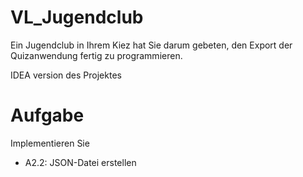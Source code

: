 # VL_Jugendclub
Ein Jugendclub in Ihrem Kiez hat Sie darum gebeten, den Export der Quizanwendung fertig zu programmieren. 

IDEA version des Projektes

# Aufgabe
Implementieren Sie
* A2.2: JSON-Datei erstellen
